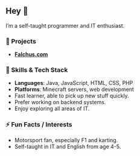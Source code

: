 ## Hey 👋

I’m a self-taught programmer and IT enthusiast.  

### 🔭 Projects
- **[Falchus.com](https://falchus.com)**

### 🌱 Skills & Tech Stack
- **Languages**: Java, JavaScript, HTML, CSS, PHP
- **Platforms**: Minecraft servers, web development
- Fast learner, able to pick up new stuff quickly.
- Prefer working on backend systems.
- Enjoy exploring all areas of IT.

### ⚡ Fun Facts / Interests
- Motorsport fan, especially F1 and karting.
- Self-taught in IT and English from age 4-5.
